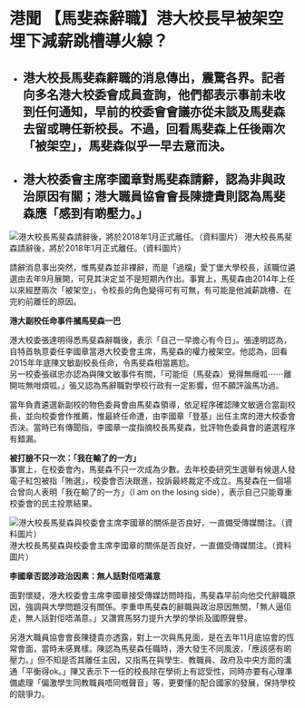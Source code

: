港聞
【馬斐森辭職】港大校長早被架空　埋下減薪跳槽導火線？
====================================================

-   港大校長馬斐森辭職的消息傳出，震驚各界。記者向多名港大校委會成員查詢，他們都表示事前未收到任何通知，早前的校委會會議亦從未談及馬斐森去留或聘任新校長。不過，回看馬斐森上任後兩次「被架空」，馬斐森似乎一早去意而決。
    --------------------------------------------------------------------------------------------------------------------------------------------------------------------------------------------------------------------

-   港大校委會主席李國章對馬斐森請辭，認為非與政治原因有關；港大職員協會會長陳捷貴則認為馬斐森應「感到有啲壓力。」
    --------------------------------------------------------------------------------------------------------------

![港大校長馬斐森請辭後，將於2018年1月正式離任。（資料圖片）](https://cdn.hk01.com/media/images/368829/xlarge/9718f6b975184a215132a0a7326ca747.jpg "港大校長馬斐森請辭後，將於2018年1月正式離任。（資料圖片）")
港大校長馬斐森請辭後，將於2018年1月正式離任。（資料圖片）

  
請辭消息事出突然，惟馬斐森並非裸辭，而是「過檔」愛丁堡大學校長，該職位遴選由去年9月展開，可見其決定並不是短期內作出。事實上，馬斐森由2014年上任以來經歷兩次「被架空」，令校長的角色變得可有可無，有可能是他減薪跳槽、在完約前離任的原因。

**港大副校任命事件摑馬斐森一巴**

港大校委張達明得悉馬斐森辭職後，表示「自己一早擔心有今日」。張達明認為，自特首執意委任李國章當港大校委會主席，馬斐森的權力被架空。他認為，回看2015年年底陳文敏副校長任命，令馬斐森相當尷尬。  
另一校委張祺忠亦認為與陳文敏事件有關，「可能佢（馬斐森）覺得無癮呱⋯⋯離開咗無咁煩呱。」張又認為馬辭職對學校行政有一定影響，但不願評論馬功過。

當年負責遴選新副校的物色委員會由馬斐森領導，依足程序確認陳文敏適合當副校長，並向校委會作推薦，惟最終任命遭，由李國章「登基」出任主席的港大校委會否決。當時已有傳聞指，李國章一度指摘校長馬斐森，批評物色委員會的遴選程序有錯漏。

**被打臉不只一次：「我在輸了的一方」**  
事實上，在校委會內，馬斐森不只一次成為少數。去年校委研究生選舉有候選人發電子紅包被指「賄選」，校委會否決跟進，投訴最終裁定不成立。馬斐森在一個場合曾向人表明「我在輸了的一方」（I
am on the losing side），表示自己只能尊重校委會的民主投票結果。

![港大校長馬斐森與校委會主席李國章的關係是否良好，一直備受傳媒關注。（資料圖片）](https://cdn.hk01.com/media/images/368852/xlarge/9d913722928494f72611c2e7e0bd92e6.jpg "港大校長馬斐森與校委會主席李國章的關係是否良好，一直備受傳媒關注。（資料圖片）")
港大校長馬斐森與校委會主席李國章的關係是否良好，一直備受傳媒關注。（資料圖片）

**李國章否認涉政治因素：無人話對佢唔滿意**

面對懷疑，港大校委會主席李國章接受傳媒訪問時指，馬斐森早前向他交代辭職原因，強調與大學問題沒有關係。李重申馬斐森的辭職與政治原因無關，「無人逼佢走，無人話對佢唔滿意。」又讚賞馬努力提升大學的學術及國際聲譽。

另港大職員協會會長陳捷貴亦透露，對上一次與馬見面，是在去年11月底協會的恆常會面，當時未感異樣。陳認為馬斐森任職時，港大發生不同風波，「應該感有啲壓力。」但不知是否其離任主因，又指馬在與學生、教職員、政府及中央方面的溝通「平衡得ok。」陳又表示下一任的校長除在學術上有認受性，同時亦要有心理準備處理「偏激學生同教職員唔同嘅聲音」等，更要懂的配合國家的發展，保持學校的競爭力。



